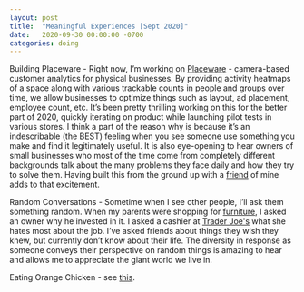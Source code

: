 ```yaml
---
layout: post
title:  "Meaningful Experiences [Sept 2020]"
date:   2020-09-30 00:00:00 -0700
categories: doing
---
```

Building Placeware - Right now, I’m working on [Placeware][placeware-link] - camera-based customer analytics for physical businesses. By providing activity heatmaps of a space along with various trackable counts in people and groups over time, we allow businesses to optimize things such as layout, ad placement, employee count, etc. It’s been pretty thrilling working on this for the better part of 2020, quickly iterating on product while launching pilot tests in various stores. I think a part of the reason why is because it’s an indescribable (the BEST) feeling when you see someone use something you make and find it legitimately useful. It is also eye-opening to hear owners of small businesses who most of the time come from completely different backgrounds talk about the many problems they face daily and how they try to solve them. Having built this from the ground up with a [friend][oleksii-linkedin] of mine adds to that excitement.

Random Conversations - Sometime when I see other people, I’ll ask them something random. When my parents were shopping for [furniture][furniture], I asked an owner why he invested in it. I asked a cashier at [Trader Joe's][trader] what she hates most about the job. I’ve asked friends about things they wish they knew, but currently don’t know about their life. The diversity in response as someone conveys their perspective on random things is amazing to hear and allows me to appreciate the giant world we live in.

Eating Orange Chicken - see [this][orange].

[placeware-link]: https://placeware.io
[oleksii-linkedin]: https://www.linkedin.com/in/oleksii-v/
[furniture]: https://www.unitedfurnitureclub.com/
[trader]: https://www.traderjoes.com/
[orange]: https://mokshith.xyz/blog/food/2020/08/15/orange-chicken-taste.html